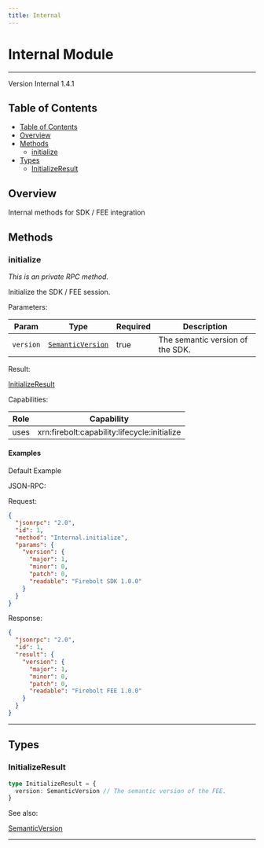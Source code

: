 ```yaml
---
title: Internal
---
```


# Internal Module

---

Version Internal 1.4.1

## Table of Contents

- [Table of Contents](#table-of-contents)
- [Overview](#overview)
- [Methods](#methods)
  - [initialize](#initialize)
- [Types](#types)
  - [InitializeResult](#initializeresult)

## Overview

Internal methods for SDK / FEE integration

## Methods

### initialize

_This is an private RPC method._

Initialize the SDK / FEE session.

Parameters:

| Param     | Type                                                   | Required | Description                      |
| --------- | ------------------------------------------------------ | -------- | -------------------------------- |
| `version` | [`SemanticVersion`](../Types/schemas/#SemanticVersion) | true     | The semantic version of the SDK. |

Result:

[InitializeResult](#initializeresult)

Capabilities:

| Role | Capability                                   |
| ---- | -------------------------------------------- |
| uses | xrn:firebolt:capability:lifecycle:initialize |

#### Examples

Default Example

JSON-RPC:

Request:

```json
{
  "jsonrpc": "2.0",
  "id": 1,
  "method": "Internal.initialize",
  "params": {
    "version": {
      "major": 1,
      "minor": 0,
      "patch": 0,
      "readable": "Firebolt SDK 1.0.0"
    }
  }
}
```

Response:

```json
{
  "jsonrpc": "2.0",
  "id": 1,
  "result": {
    "version": {
      "major": 1,
      "minor": 0,
      "patch": 0,
      "readable": "Firebolt FEE 1.0.0"
    }
  }
}
```

---

## Types

### InitializeResult

```typescript
type InitializeResult = {
  version: SemanticVersion // The semantic version of the FEE.
}
```

See also:

[SemanticVersion](../Types/schemas/#SemanticVersion)

---
